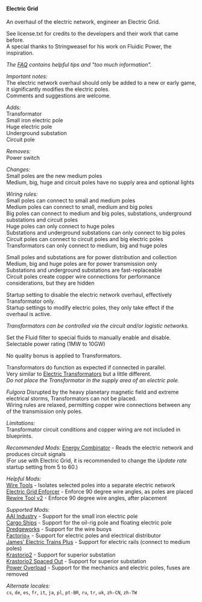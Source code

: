 #### Electric Grid  
An overhaul of the electric network, engineer an Electric Grid.  

See license.txt for credits to the developers and their work that came before.  
A special thanks to Stringweasel for his work on Fluidic Power, the inspiration.  

*The [FAQ](https://mods.factorio.com/mod/electric-grid/faq) contains helpful tips and "too much information".*  

*Important notes:*  
The electric network overhaul should only be added to a new or early game, it significantly modifies the electric poles.  
Comments and suggestions are welcome.  

*Adds:*  
Transformator  
Small iron electric pole  
Huge electric pole  
Underground substation  
Circuit pole  

*Removes:*  
Power switch  

*Changes:*  
Small poles are the new medium poles  
Medium, big, huge and circuit poles have no supply area and optional lights  

*Wiring rules:*  
Small poles can connect to small and medium poles  
Medium poles can connect to small, medium and big poles  
Big poles can connect to medium and big poles, substations, underground substations and circuit poles  
Huge poles can only connect to huge poles  
Substations and underground substations can only connect to big poles  
Circuit poles can connect to circuit poles and big electric poles  
Transformators can only connect to medium, big and huge poles  

Small poles and substations are for power distribution and collection  
Medium, big and huge poles are for power transmission only  
Substations and underground substations are fast-replaceable  
Circuit poles create copper wire connections for performance considerations, but they are hidden  

Startup setting to disable the electric network overhaul, effectively Transformator only.  
Startup settings to modify electric poles, they only take effect if the overhaul is active.  

*Transformators can be controlled via the circuit and/or logistic networks.*  

Set the Fluid filter to special fluids to manually enable and disable.  
Selectable power rating (1MW to 10GW)  

No quality bonus is applied to Transformators.

Transformators do function as expected if connected in parallel.  
Very similar to [Electric Transformators](https://mods.factorio.com/mod/Electric_Transformators) but a little different.  
*Do not place the Transformator in the supply area of an electric pole.*  

*Fulgora*
Disrupted by the heavy planetary magnetic field and extreme electrical storms, Transformators can not be placed.  
Wiring rules are relaxed, permitting copper wire connections between any of the transmission only poles.  

*Limitations:*  
Transformator circuit conditions and copper wiring are not included in blueprints.  

*Recommended Mods:*
[Energy Combinator](https://mods.factorio.com/mod/energy-combinator) - Reads the electric network and produces circuit signals  
(For use with Electric Grid, it is recommended to change the *Update rate* startup setting from 5 to 60.) 

*Helpful Mods:*  
[Wire Tools](https://mods.factorio.com/mod/WireTools) - Isolates selected poles into a separate electric network  
[Electric Grid Enforcer](https://mods.factorio.com/mod/noangledcables) - Enforce 90 degree wire angles, as poles are placed  
[Rewire Tool v2](https://mods.factorio.com/mod/rewire-tool-v2) - Enforce 90 degree wire angles, after placement  

*Supported Mods:*  
[AAI Industry](https://mods.factorio.com/mod/aai-industry) - Support for the small iron electric pole  
[Cargo Ships](https://mods.factorio.com/mod/cargo-ships) - Support for the oil-rig pole and floating electric pole  
[Dredgeworks](https://mods.factorio.com/mod/dredgeworks) - Support for the wire buoys  
[Factorio+](https://mods.factorio.com/mod/factorioplus) - Support for electric poles and electrical distributor  
[James' Electric Trains Plus](https://mods.factorio.com/mod/James-Train-Mod) - Support for electric rails (connect to medium poles)  
[Krastorio2](https://mods.factorio.com/mod/Krastorio2) - Support for superior substation  
[Krastorio2 Spaced Out](https://mods.factorio.com/mod/Krastorio2-spaced-out) - Support for superior substation  
[Power Overload](https://mods.factorio.com/mod/PowerOverload) - Support for the mechanics and electric poles, fuses are removed  


*Alternate locales:*  
`cs`, `de`, `es`, `fr`, `it`, `ja`, `pl`, `pt-BR`, `ru`, `tr`, `uk`, `zh-CN`, `zh-TW`
